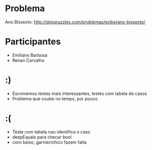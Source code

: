 Problema
========
Ano Bissexto: http://dojopuzzles.com/problemas/exibe/ano-bissexto/

Participantes
=============

- Emiliano Barbosa
- Renan Carvalho

:)
==

- Escrevemos testes mais interessantes, testes com tabela de casos
- Problema que coube no tempo, por pouco

:(
==

- Teste com tabela nao identifica o caso
- deepEquals para checar bool
- coro baixo, garnier/chico fazem falta


